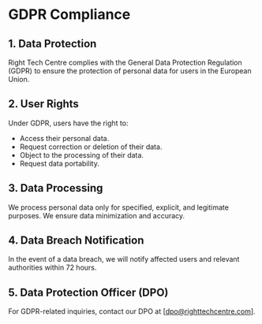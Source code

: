 # GDPR Compliance

## 1. Data Protection
Right Tech Centre complies with the General Data Protection Regulation (GDPR) to ensure the protection of personal data for users in the European Union.

## 2. User Rights
Under GDPR, users have the right to:
- Access their personal data.
- Request correction or deletion of their data.
- Object to the processing of their data.
- Request data portability.

## 3. Data Processing
We process personal data only for specified, explicit, and legitimate purposes. We ensure data minimization and accuracy.

## 4. Data Breach Notification
In the event of a data breach, we will notify affected users and relevant authorities within 72 hours.

## 5. Data Protection Officer (DPO)
For GDPR-related inquiries, contact our DPO at [dpo@righttechcentre.com].